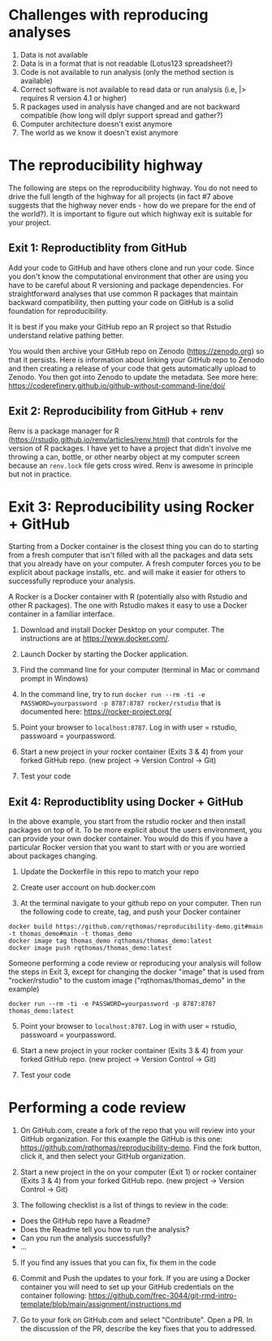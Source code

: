 # Challenges with reproducing analyses

1.  Data is not available
2.  Data is in a format that is not readable (Lotus123 spreadsheet?)
3.  Code is not available to run analysis (only the method section is available)
4.  Correct software is not available to read data or run analysis (i.e, \|\> requires R version 4.1 or higher)
5.  R packages used in analysis have changed and are not backward compatible (how long will dplyr support spread and gather?)
6.  Computer architecture doesn't exist anymore
7.  The world as we know it doesn't exist anymore

# The reproducibility highway

The following are steps on the reproducibility highway. You do not need to drive the full length of the highway for all projects (in fact #7 above suggests that the highway never ends - how do we prepare for the end of the world?). It is important to figure out which highway exit is suitable for your project.

## Exit 1: Reproductiblity from GitHub

Add your code to GitHub and have others clone and run your code. Since you don't know the computational environment that other are using you have to be careful about R versioning and package dependencies. For straightforward analyses that use common R packages that maintain backward compatibility, then putting your code on GitHub is a solid foundation for reproducibility.  

It is best if you make your GitHub repo an R project so that Rstudio understand relative pathing better.

You would then archive your GitHub repo on Zenodo (<https://zenodo.org>) so that it persists. Here is information about linking your GitHub repo to Zenodo and then creating a release of your code that gets automatically upload to Zenodo. You then got into Zenodo to update the metadata. See more here: <https://coderefinery.github.io/github-without-command-line/doi/>

## Exit 2: Reproducibility from GitHub + renv

Renv is a package manager for R (<https://rstudio.github.io/renv/articles/renv.html>) that controls for the version of R packages. I have yet to have a project that didn't involve me throwing a can, bottle, or other nearby object at my computer screen because an `renv.lock` file gets cross wired. Renv is awesome in principle but not in practice.

# Exit 3: Reproducibility using Rocker + GitHub

Starting from a Docker container is the closest thing you can do to starting from a fresh computer that isn't filled with all the packages and data sets that you already have on your computer. A fresh computer forces you to be explicit about package installs, etc. and will make it easier for others to successfully reproduce your analysis.

A Rocker is a Docker container with R (potentially also with Rstudio and other R packages). The one with Rstudio makes it easy to use a Docker container in a familiar interface.

1.  Download and install Docker Desktop on your computer. The instructions are at <https://www.docker.com/>.

2.  Launch Docker by starting the Docker application.

3.  Find the command line for your computer (terminal in Mac or command prompt in Windows)

4.  In the command line, try to run `docker run --rm -ti -e PASSWORD=yourpassword -p 8787:8787 rocker/rstudio` that is documented here: <https://rocker-project.org/>

5.  Point your browser to `localhost:8787`. Log in with user = rstudio, passwoard = yourpassword.

6. Start a new project in your rocker container (Exits 3 & 4) from your forked GitHub repo. (new project -\> Version Control -\> Git)

7. Test your code

## Exit 4: Reproductiblity using Docker + GitHub

In the above example, you start from the rstudio rocker and then install packages on top of it. To be more explicit about the users environment, you can provide your own docker container. You would do this if you have a particular Rocker version that you want to start with or you are worried about packages changing.

1.  Update the Dockerfile in this repo to match your repo

2.  Create user account on hub.docker.com

3.  At the terminal navigate to your github repo on your computer. Then run the following code to create, tag, and push your Docker container

```         
docker build https://github.com/rqthomas/reproducibility-demo.git#main -t thomas_demo#main -t thomas_demo
docker image tag thomas_demo rqthomas/thomas_demo:latest
docker image push rqthomas/thomas_demo:latest 
```

Someone performing a code review or reproducing your analysis will follow the steps in Exit 3, except for changing the docker "image" that is used from "rocker/rstudio" to the custom image ("rqthomas/thomas_demo" in the example) 

```         
docker run --rm -ti -e PASSWORD=yourpassword -p 8787:8787 thomas_demo:latest
```

5.  Point your browser to `localhost:8787`. Log in with user = rstudio, passwoard = yourpassword.

6. Start a new project in your rocker container (Exits 3 & 4) from your forked GitHub repo. (new project -\> Version Control -\> Git)

7. Test your code

# Performing a code review

1.  On GitHub.com, create a fork of the repo that you will review into your GitHub organization.  For this example the GitHub is this one:  <https://github.com/rqthomas/reproducibility-demo>.  Find the fork button, click it, and then select your GitHub organization.

2.  Start a new project in the on your computer (Exit 1) or rocker container (Exits 3 & 4) from your forked GitHub repo. (new project -\> Version Control -\> Git)

3.  The following checklist is a list of things to review in the code:

-   Does the GitHub repo have a Readme?
-   Does the Readme tell you how to run the analysis?
-   Can you run the analysis successfully?
-   ...

5.  If you find any issues that you can fix, fix them in the code

6.  Commit and Push the updates to your fork.  If you are using a Docker container you will need to set up your GitHub credentials on the container following: <https://github.com/frec-3044/git-rmd-intro-template/blob/main/assignment/instructions.md>

7.  Go to your fork on GitHub.com and select "Contribute". Open a PR. In the discussion of the PR, describe the key fixes that you to addressed.
